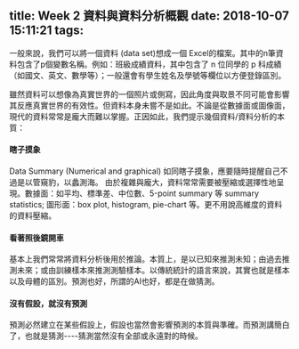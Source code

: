 title: Week 2 資料與資料分析概觀
date: 2018-10-07 15:11:21
tags:
---
一般來說，我們可以將一個資料 (data set)想成一個 Excel的檔案。其中的n筆資料包含了p個變數名稱。例如：班級成績資料，其中包含了 n 位同學的 p 科成績（如國文、英文、數學等）；一般還會有學生姓名及學號等欄位以方便登錄區別。


雖然資料可以想像為真實世界的一個照片或側寫，因此角度與取景不同可能會影響其反應真實世界的有效性。但資料本身未嘗不是如此。不論是從數據面或圖像面，現代的資料常常是龐大而難以掌握。正因如此，我們提示幾個資料/資料分析的本質：

#### 瞎子摸象
Data Summary (Numerical and graphical) 如同瞎子摸象，應要隨時提醒自己不過是以管窺豹，以蠡測海。
由於複雜與龐大，資料常常需要被壓縮或選擇性地呈現。數據面：如平均、標準差、中位數、5-point summary 等 summary statistics; 圖形面：box plot, histogram, pie-chart 等。更不用說高維度的資料的資料壓縮。
#### 看著照後鏡開車
基本上我們常常將資料分析後用於推論。本質上，是以已知來推測未知；由過去推測未來；或由訓練樣本來推測測驗樣本。以傳統統計的語言來說，其實也就是樣本以及母體的區別。預測也好，所謂的AI也好，都是在做猜測。

#### 沒有假設，就沒有預測
預測必然建立在某些假設上，假設也當然會影響預測的本質與準確。而預測講簡白了，也就是猜測----猜測當然沒有全部或永遠對的時候。
